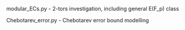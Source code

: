 modular_ECs.py - 2-tors investigation, including general E(F_p) class

Chebotarev_error.py - Chebotarev error bound modelling
